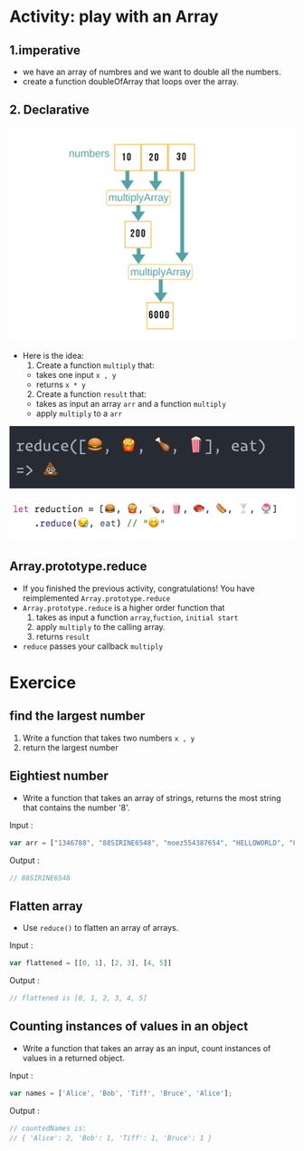 # Activity: play with an Array
## 1.imperative
 - we have an array of numbres and we want to double all the numbers.
 - create a function doubleOfArray that loops over the array.

## 2. Declarative

![](img/numbers.jpg)
* Here is the idea:
  1. Create a function `multiply` that:
    * takes one input `x , y`
    * returns `x * y`
  2. Create a function `result` that:
    * takes as input an array `arr` and a function `multiply`
    * apply `multiply` to a `arr`

![](img/reduce.png)

![](img/reduce1.png)
## Array.prototype.reduce

* If you finished the previous activity, congratulations! You have reimplemented `Array.prototype.reduce`
* `Array.prototype.reduce` is a higher order function that
  1. takes as input a function `array`,`fuction`, `initial start`
  2. apply `multiply` to the calling array.
  3. returns `result`
* `reduce` passes your callback `multiply`

# Exercice

## find the largest number

  1. Write a function that takes two numbers ` x , y `
  2. return the largest number

## Eightiest number

 * Write a function that takes an array of strings, returns the most string that contains the number '8'.

Input :

```javascript
var arr = ["1346788", "88SIRINE6548", "moez554387654", "HELLOWORLD", "8REDUCE8" , "123456789"]
```

Output :

```javascript
// 88SIRINE6548
```

## Flatten array

* Use `reduce()` to flatten an array of arrays.

Input :

```javascript
var flattened = [[0, 1], [2, 3], [4, 5]]
```

Output :

```javascript
// flattened is [0, 1, 2, 3, 4, 5]
```

## Counting instances of values in an object

* Write a function that takes an array as an input, count instances of values in a returned object.

Input :

```javascript
var names = ['Alice', 'Bob', 'Tiff', 'Bruce', 'Alice'];
```

Output :

```javascript
// countedNames is:
// { 'Alice': 2, 'Bob': 1, 'Tiff': 1, 'Bruce': 1 }
```
